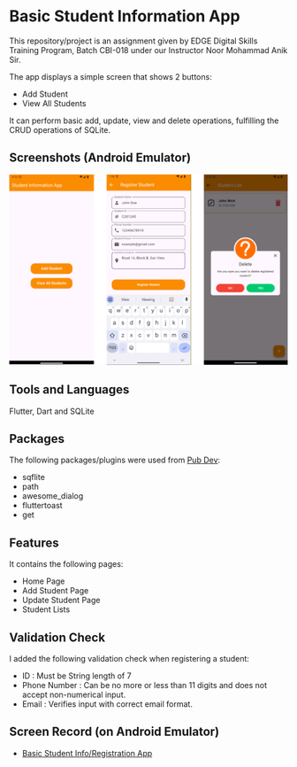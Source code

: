 
# Basic Student Information App

This repository/project is an assignment given by EDGE Digital Skills Training Program, Batch CBI-018 under our Instructor Noor Mohammad Anik Sir.

The app displays a simple screen that shows 2 buttons:

- Add Student
- View All Students

It can perform basic add, update, view and delete operations, fulfilling the CRUD operations of SQLite.

## Screenshots (Android Emulator)

![Screenshot](/assets/student.png)


## Tools and Languages
Flutter, Dart and SQLite

## Packages

The following packages/plugins were used from [Pub Dev](https://pub.dev/ "Pub dev"):

- sqflite
- path
- awesome_dialog
- fluttertoast
- get


## Features 

It contains the following pages:
- Home Page
- Add Student Page
- Update Student Page
- Student Lists

## Validation Check

I added the following validation check when registering a student:
- ID : Must be String length of 7
- Phone Number : Can be no more or less than 11 digits and does not accept non-numerical input.
- Email : Verifies input with correct email format.




## Screen Record (on Android Emulator)
- [Basic Student Info/Registration App](https://youtu.be/yrDSV_eglC8 "App Function")

